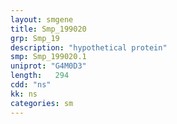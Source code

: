 ```yaml
---
layout: smgene
title: Smp_199020
grp: Smp_19
description: "hypothetical protein"
smp: Smp_199020.1
uniprot: "G4M0D3"
length:   294
cdd: "ns"
kk: ns
categories: sm
---
```


